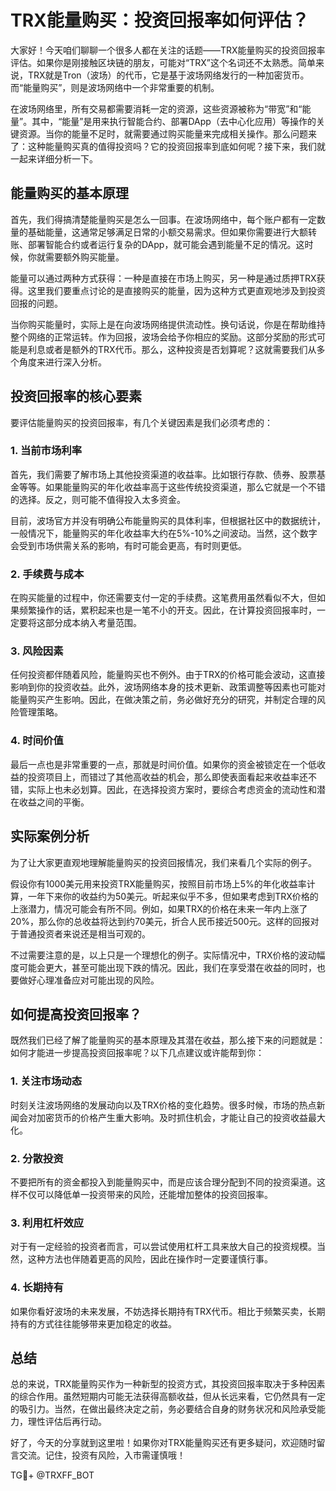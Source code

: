 # TRX能量购买：投资回报率如何评估？

大家好！今天咱们聊聊一个很多人都在关注的话题——TRX能量购买的投资回报率评估。如果你是刚接触区块链的朋友，可能对“TRX”这个名词还不太熟悉。简单来说，TRX就是Tron（波场）的代币，它是基于波场网络发行的一种加密货币。而“能量购买”，则是波场网络中一个非常重要的机制。

在波场网络里，所有交易都需要消耗一定的资源，这些资源被称为“带宽”和“能量”。其中，“能量”是用来执行智能合约、部署DApp（去中心化应用）等操作的关键资源。当你的能量不足时，就需要通过购买能量来完成相关操作。那么问题来了：这种能量购买真的值得投资吗？它的投资回报率到底如何呢？接下来，我们就一起来详细分析一下。

## 能量购买的基本原理

首先，我们得搞清楚能量购买是怎么一回事。在波场网络中，每个账户都有一定数量的基础能量，这通常足够满足日常的小额交易需求。但如果你需要进行大额转账、部署智能合约或者运行复杂的DApp，就可能会遇到能量不足的情况。这时候，你就需要额外购买能量。

能量可以通过两种方式获得：一种是直接在市场上购买，另一种是通过质押TRX获得。这里我们要重点讨论的是直接购买的能量，因为这种方式更直观地涉及到投资回报的问题。

当你购买能量时，实际上是在向波场网络提供流动性。换句话说，你是在帮助维持整个网络的正常运转。作为回报，波场会给予你相应的奖励。这部分奖励的形式可能是利息或者是额外的TRX代币。那么，这种投资是否划算呢？这就需要我们从多个角度来进行深入分析。

## 投资回报率的核心要素

要评估能量购买的投资回报率，有几个关键因素是我们必须考虑的：

### 1. **当前市场利率**
   首先，我们需要了解市场上其他投资渠道的收益率。比如银行存款、债券、股票基金等等。如果能量购买的年化收益率高于这些传统投资渠道，那么它就是一个不错的选择。反之，则可能不值得投入太多资金。

   目前，波场官方并没有明确公布能量购买的具体利率，但根据社区中的数据统计，一般情况下，能量购买的年化收益率大约在5%-10%之间波动。当然，这个数字会受到市场供需关系的影响，有时可能会更高，有时则更低。

### 2. **手续费与成本**
   在购买能量的过程中，你还需要支付一定的手续费。这笔费用虽然看似不大，但如果频繁操作的话，累积起来也是一笔不小的开支。因此，在计算投资回报率时，一定要将这部分成本纳入考量范围。

### 3. **风险因素**
   任何投资都伴随着风险，能量购买也不例外。由于TRX的价格可能会波动，这直接影响到你的投资收益。此外，波场网络本身的技术更新、政策调整等因素也可能对能量购买产生影响。因此，在做决策之前，务必做好充分的研究，并制定合理的风险管理策略。

### 4. **时间价值**
   最后一点也是非常重要的一点，那就是时间价值。如果你的资金被锁定在一个低收益的投资项目上，而错过了其他高收益的机会，那么即使表面看起来收益率还不错，实际上也未必划算。因此，在选择投资方案时，要综合考虑资金的流动性和潜在收益之间的平衡。

## 实际案例分析

为了让大家更直观地理解能量购买的投资回报情况，我们来看几个实际的例子。

假设你有1000美元用来投资TRX能量购买，按照目前市场上5%的年化收益率计算，一年下来你的收益约为50美元。听起来似乎不多，但如果考虑到TRX价格的上涨潜力，情况可能会有所不同。例如，如果TRX的价格在未来一年内上涨了20%，那么你的总收益将达到约70美元，折合人民币接近500元。这样的回报对于普通投资者来说还是相当可观的。

不过需要注意的是，以上只是一个理想化的例子。实际情况中，TRX价格的波动幅度可能会更大，甚至可能出现下跌的情况。因此，我们在享受潜在收益的同时，也要做好心理准备应对可能出现的风险。

## 如何提高投资回报率？

既然我们已经了解了能量购买的基本原理及其潜在收益，那么接下来的问题就是：如何才能进一步提高投资回报率呢？以下几点建议或许能帮到你：

### 1. **关注市场动态**
   时刻关注波场网络的发展动向以及TRX价格的变化趋势。很多时候，市场的热点新闻会对加密货币的价格产生重大影响。及时抓住机会，才能让自己的投资收益最大化。

### 2. **分散投资**
   不要把所有的资金都投入到能量购买中，而是应该合理分配到不同的投资渠道。这样不仅可以降低单一投资带来的风险，还能增加整体的投资回报率。

### 3. **利用杠杆效应**
   对于有一定经验的投资者而言，可以尝试使用杠杆工具来放大自己的投资规模。当然，这种方法也伴随着更高的风险，因此在操作时一定要谨慎行事。

### 4. **长期持有**
   如果你看好波场的未来发展，不妨选择长期持有TRX代币。相比于频繁买卖，长期持有的方式往往能够带来更加稳定的收益。

## 总结

总的来说，TRX能量购买作为一种新型的投资方式，其投资回报率取决于多种因素的综合作用。虽然短期内可能无法获得高额收益，但从长远来看，它仍然具有一定的吸引力。当然，在做出最终决定之前，务必要结合自身的财务状况和风险承受能力，理性评估后再行动。

好了，今天的分享就到这里啦！如果你对TRX能量购买还有更多疑问，欢迎随时留言交流。记住，投资有风险，入市需谨慎哦！

TG💪+ @TRXFF_BOT